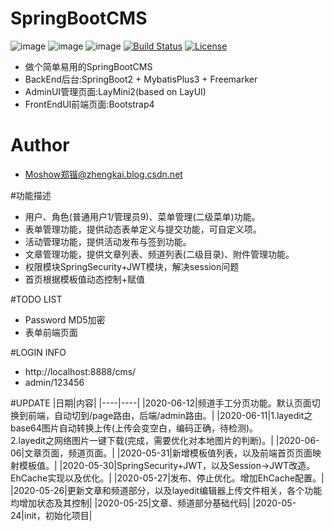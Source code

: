 # SpringBootCMS
![image](https://img.shields.io/badge/SpringBoot-%E2%98%85%E2%98%85%E2%98%85%E2%98%85%E2%98%85-blue.svg)
![image](https://img.shields.io/badge/MybatisPlus-%E2%98%85%E2%98%85%E2%98%85%E2%98%85%E2%98%85-blue.svg)
![image](https://img.shields.io/badge/Freemarker-%E2%98%85%E2%98%85%E2%98%85%E2%98%85%E2%98%85-blue.svg)
[![Build Status](https://travis-ci.org/moshowgame/SpringBootCMS.svg?branch=master)](https://travis-ci.org/moshowgame/SpringBootCMS)
[![License](https://img.shields.io/badge/license-Apache%202-4EB1BA.svg)](https://www.apache.org/licenses/LICENSE-2.0.html)

- 做个简单易用的SpringBootCMS
- BackEnd后台:SpringBoot2 + MybatisPlus3 + Freemarker
- AdminUI管理页面:LayMini2(based on LayUI)
- FrontEndUI前端页面:Bootstrap4

# Author
- Moshow郑锴@zhengkai.blog.csdn.net

#功能描述
- 用户、角色(普通用户1/管理员9)、菜单管理(二级菜单)功能。
- 表单管理功能，提供动态表单定义与提交功能，可自定义项。
- 活动管理功能，提供活动发布与签到功能。
- 文章管理功能，提供文章列表、频道列表(二级目录)、附件管理功能。
- 权限模块SpringSecurity+JWT模块，解决session问题
- 首页根据模板值动态控制+赋值

#TODO LIST
- Password MD5加密
- 表单前端页面

#LOGIN INFO
- http://localhost:8888/cms/
- admin/123456

#UPDATE
|日期|内容|
|----|----|
|2020-06-12|频道手工分页功能。默认页面切换到前端，自动切到/page路由，后端/admin路由。|
|2020-06-11|1.layedit之base64图片自动转换上传(上传会变空白，编码正确，待检测)。<br>2.layedit之网络图片一键下载(完成，需要优化对本地图片的判断)。|
|2020-06-06|文章页面，频道页面。|
|2020-05-31|新增模板值列表，以及前端首页页面映射模板值。|
|2020-05-30|SpringSecurity+JWT，以及Session->JWT改造。EhCache实现以及优化。|
|2020-05-27|发布、停止优化。增加EhCache配置。|
|2020-05-26|更新文章和频道部分，以及layedit编辑器上传文件相关，各个功能均增加状态及其控制|
|2020-05-25|文章、频道部分基础代码|
|2020-05-24|init，初始化项目|
